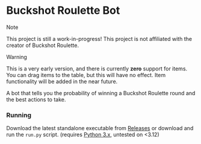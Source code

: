 # Buckshot Roulette Bot

> [!NOTE]
> This project is still a work-in-progress! This project is not affiliated with the creator of Buckshot Roulette.

> [!WARNING]
> This is a very early version, and there is currently __zero__ support for items. You can drag items to the table, but this will have no effect. Item functionality will be added in the near future.

A bot that tells you the probability of winning a Buckshot Roulette round and the best actions to take.

### Running
Download the latest standalone executable from [Releases](https://github.com/ftc-payton/Buckshot-Roulette-Bot/releases) or download and run the `run.py` script. (requires [Python 3.x](https://www.python.org/downloads/), untested on <3.12)
